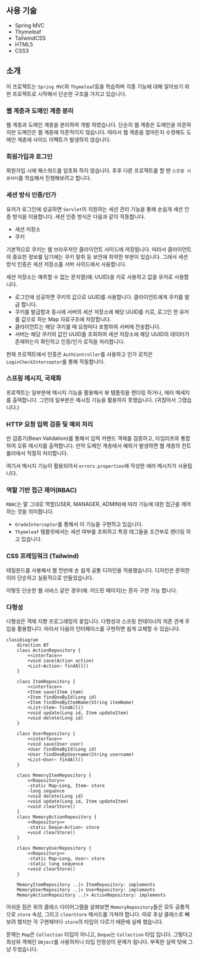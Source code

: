 ## 사용 기술

- Spring MVC
- Thymeleaf
- TailwindCSS
- HTML5
- CSS3

## 소개

이 프로젝트는 `Spring MVC`와 `Thymeleaf`등을 학습하며 각종 기능에 대해 알아보기 위한 프로젝트로 시작해서 단순한 구조를 가지고 있습니다.

### 웹 계층과 도메인 계층 분리

웹 계층과 도메인 계층을 분리하여 개발 하였습니다. 단순히 웹 계층은 도메인을 의존하지만 도메인은 웹 계층에 의존적이지 않습니다.
따라서 웹 계층을 얼마든지 수정해도 도메인 계층에 사이드 이펙트가 발생하지 않습니다.

### 회원가입과 로그인

회원가입 시에 패스워드를 암호화 하지 않습니다. 추후 다른 프로젝트를 할 땐 `스프링 시큐리티`를 학습해서 진행해보려고 합니다.

### 세션 방식 인증/인가

유저가 로그인에 성공하면 `Servlet`이 지원하는 세션 관리 기능을 통해 손쉽게 세션 인증 방식을 이용합니다. 세션 인증 방식은 다음과 같이 작동합니다.

- 세션 저장소
- 쿠키

기본적으로 쿠키는 웹 브라우저인 클라이언트 사이드에 저장됩니다. 따라서 클라이언트의 중요한 정보를 담기에는 쿠키 탈취 등 보안에 취약한 부분이 있습니다.
그래서 세션 방식 인증은 세션 저장소를 서버 사이드에서 사용합니다.

세션 저장소는 예측할 수 없는 문자열(예: UUID)을 키로 사용하고 값을 유저로 사용합니다.

- 로그인에 성공하면 쿠키의 값으로 UUID를 사용합니다. 클라이언트에게 쿠키를 발급 합니다.
- 쿠키를 발급함과 동시에 서버의 세션 저장소에 해당 UUID를 키로, 로그인 한 유저를 값으로 하는 Map 자료구조에 저장합니다.
- 클라이언트는 해당 쿠키를 매 요청마다 포함하여 서버에 전송합니다.
- 서버는 해당 쿠키의 값인 UUID를 조회하여 세션 저장소에 해당 UUID의 데이터가 존재하는지 확인하고 인증/인가 로직을 처리합니다.

현재 프로젝트에서 인증은 `AuthController`를 사용하고 인가 로직은 `LoginCheckInterceptor`를 통해 작동합니다.

### 스프링 메시지, 국제화

프로젝트는 일부분에 메시지 기능을 활용해서 뷰 템플릿을 렌더링 하거나, 에러 메세지를 출력합니다.
그런데 일부분은 메시징 기능을 활용하지 못했습니다. (귀찮아서 그랬습니다.)

### HTTP 요청 입력 검증 및 예외 처리

빈 검증기(Bean Validation)를 통해서 입력 커맨드 객체를 검증하고, 타임리프와 통합하여 오류 메시지를 출력합니다.
만약 도메인 계층에서 예외가 발생하면 웹 계층의 컨트롤러에서 적절히 처리합니다.

여기서 메시지 기능이 활용되어서 `errors.properties`에 작성한 에러 메시지가 사용됩니다.

### 역할 기반 접근 제어(RBAC)

`RBAC`는 말 그대로 역할(USER, MANAGER, ADMIN)에 따라 기능에 대한 접근을 제어하는 것을 의미합니다.

- `GradeInterceptor`를 통해서 이 기능을 구현하고 있습니다.
- `Thymeleaf` 템플릿에서는 세션 여부를 조회하고 특정 태그들을 조건부로 렌더링 하고 있습니다.

### CSS 프레임워크 (Tailwind)

테일윈드를 사용해서 웹 전반에 손 쉽게 공통 디자인을 적용했습니다. 디자인은 문외한이라 단순하고 실용적으로 만들었습니다.

이렇듯 단순한 웹 서비스 같은 경우(예: 어드민 페이지)는 혼자 구현 가능 합니다.

### 다형성

다형성은 객체 지향 프로그래밍의 꽃입니다. 다형성과 스프링 컨테이너의 의존 관계 주입을 활용합니다.
따라서 다음의 인터페이스를 구현하면 쉽게 교체할 수 있습니다.

```mermaid
classDiagram
    direction BT
    class ActionRepository {
        <<interface>>
        +void save(Action action)
        +List~Action~ findAll()
    }

    class ItemRepository {
        <<interface>>
        +Item save(Item item)
        +Item findOneById(Long id)
        +Item findOneByItemName(String itemName)
        +List~Item~ findAll()
        +void update(Long id, Item updateItem)
        +void delete(Long id)
    }

    class UserRepository {
        <<interface>>
        +void save(User user)
        +User findOneById(Long id)
        +User findOneByUsername(String username)
        +List~User~ findAll()
    }

    class MemoryItemRepository {
        <<Repository>>
        -static Map~Long, Item~ store
        -long sequence
        +void delete(Long id)
        +void update(Long id, Item updateItem)
        +void clearStore()
    }
    class MemoryActionRepository {
        <<Repository>>
        -static Deque~Action~ store
        +void clearStore()
    }

    class MemoryUserRepository {
        <<Repository>>
        -static Map~Long, User~ store
        -static long sequence
        +void clearStore()
    }

    MemoryItemRepository ..|> ItemRepository: implements
    MemoryUserRepository ..|> UserRepository: implements
    MemoryActionRepository ..|> ActionRepository: implements
```

아쉬운 점은 위의 클래스 다이어그램을 살펴보면 `MemoryRepository`들은 모두 공통적으로 `store` 속성, 그리고 `clearStore` 메서드를 가져야 합니다.
따로 추상 클래스로 빼보려 했지만 각 구현체마다 `store`의 타입이 다르기 때문에 실패 했습니다.

문제는 `Map`은 `Collection` 타입이 아니고, `Deque`는 `Collection` 타입 입니다. 그렇다고 최상위 객체인 `Object`를 사용하자니 타입 안정성이 문제가 됩니다. 부족한 실력 탓에
그냥 두었습니다.